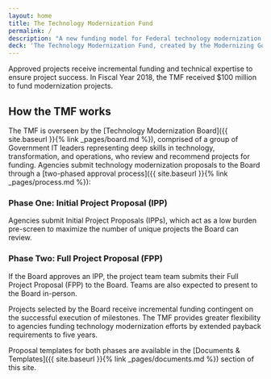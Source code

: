 ```yaml
---
layout: home
title: The Technology Modernization Fund
permalink: /
description: "A new funding model for Federal technology modernization projects"
deck: 'The Technology Modernization Fund, created by the Modernizing Government Technology Act of 2017, creates a vehicle that gives agencies additional ways to deliver services to the American public faster, better secure sensitive systems and data, and use taxpayer dollars more efficiently.'
---
```


Approved projects receive incremental funding and technical expertise to ensure project success. In Fiscal Year 2018, the TMF received $100 million to fund modernization projects.

## How the TMF works

The TMF is overseen by the [Technology Modernization Board]({{ site.baseurl }}{% link _pages/board.md %}), comprised of a group of Government IT leaders representing deep skills in technology, transformation, and operations, who review and recommend projects for funding. Agencies submit technology modernization proposals to the Board through a [two-phased approval process]({{ site.baseurl }}{% link _pages/process.md %}):

### Phase One: Initial Project Proposal (IPP)
Agencies submit Initial Project Proposals (IPPs), which act as a low burden pre-screen to maximize the number of unique projects the Board can review. 

### Phase Two: Full Project Proposal (FPP)
If the Board approves an IPP, the project team team submits their Full Project Proposal (FPP) to the Board. Teams are also expected to present to the Board in-person. 

Projects selected by the Board receive incremental funding contingent on the successful execution of milestones. The TMF provides greater flexibility to agencies funding technology modernization efforts by extended payback requirements to five years.

Proposal templates for both phases are available in the [Documents & Templates]({{ site.baseurl }}{% link _pages/documents.md %}) section of this site.


